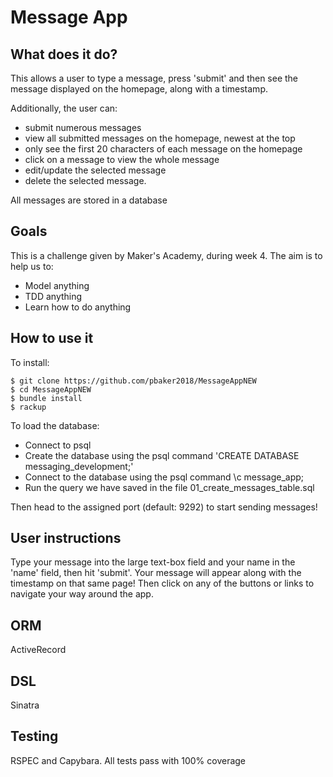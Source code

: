 # Message App

## What does it do?
This allows a user to type a message, press 'submit' and then see the message displayed on the homepage, along with a timestamp.

Additionally, the user can:
- submit numerous messages
- view all submitted messages on the homepage, newest at the top
- only see the first 20 characters of each message on the homepage
- click on a message to view the whole message
- edit/update the selected message
- delete the selected message.

All messages are stored in a database


## Goals
This is a challenge given by Maker's Academy, during week 4.
The aim is to help us to:
- Model anything
- TDD anything
- Learn how to do anything


## How to use it

To install:
```
$ git clone https://github.com/pbaker2018/MessageAppNEW
$ cd MessageAppNEW
$ bundle install
$ rackup
```

To load the database:

- Connect to psql
- Create the database using the psql command 'CREATE DATABASE messaging_development;'
- Connect to the database using the psql command \c message_app;
- Run the query we have saved in the file 01_create_messages_table.sql

Then head to the assigned port (default: 9292) to start sending messages!

## User instructions
Type your message into the large text-box field and your name in the 'name' field, then hit 'submit'. Your message will appear along with the timestamp on that same page! Then click on any of the buttons or links to navigate your way around the app.


## ORM
ActiveRecord


## DSL
Sinatra


## Testing
RSPEC and Capybara.
All tests pass with 100% coverage
